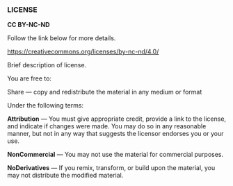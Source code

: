 ### LICENSE

**CC BY-NC-ND**

Follow the link below for more details.

https://creativecommons.org/licenses/by-nc-nd/4.0/

Brief description of license.

You are free to:

Share — copy and redistribute the material in any medium or format

Under the following terms:

**Attribution** — You must give appropriate credit, provide a link to the license, and indicate if changes were made. You may do so in any reasonable manner, but not in any way that suggests the licensor endorses you or your use.

**NonCommercial** — You may not use the material for commercial purposes.

**NoDerivatives** — If you remix, transform, or build upon the material, you may not distribute the modified material.
